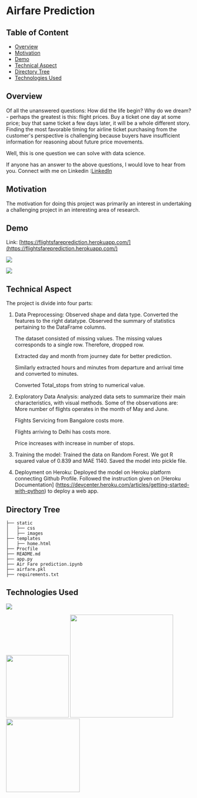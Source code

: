 # Airfare Prediction

## Table of Content
  * [Overview](#overview)
  * [Motivation](#motivation)
  * [Demo](#demo)
  * [Technical Aspect](#technical-aspect)
  * [Directory Tree](#directory-tree)
  * [Technologies Used](#technologies-used)
 

## Overview
Of all the unanswered questions: How did the life begin? Why do we dream? -  perhaps the greatest is this: flight prices. Buy a ticket one day at some price; buy that same ticket a few days later, it will be a whole different story. Finding the most favorable timing for airline ticket purchasing from the customer's perspective is challenging because buyers have insufficient information for reasoning about future price movements.

Well, this is one question we can solve with data science.

If anyone has an answer to the above questions, I would love to hear from you. Connect with me on Linkedin :[LinkedIn](linkedin.com/in/muskan-gulati)


## Motivation
The motivation for doing this project was primarily an interest in undertaking a challenging project in an interesting area of research.


## Demo
Link: [https://flightsfareprediction.herokuapp.com/](https://flightsfareprediction.herokuapp.com/)

[![](https://i.imgur.com/cxBPrgt.png)](https://flightsfareprediction.herokuapp.com/)

[![](https://i.imgur.com/p0ZP8xp.png)](https://flightsfareprediction.herokuapp.com/)


## Technical Aspect
The project is divide into four parts:

1.	Data Preprocessing: Observed shape and data type. Converted the features to the right datatype. Observed the summary of statistics pertaining to the DataFrame columns.

    The dataset consisted of missing values. The missing values corresponds to a single row. Therefore, dropped row.

    Extracted day and month from journey date for better prediction.

    Similarly extracted hours and minutes from departure and arrival time and converted to minutes.

    Converted Total_stops from string to numerical value.

2.	Exploratory Data Analysis: analyzed data sets to summarize their main characteristics, with visual methods. Some of the observations are:
    More number of flights operates in the month of May and June.

    Flights Servicing from Bangalore costs more.

    Flights arriving to Delhi has costs more.

    Price increases with increase in number of stops.
	
3.	Training the model: Trained the data on Random Forest. We got R squared value of 0.839 and MAE 1140. Saved the model into pickle file.

4.	Deployment on Heroku: Deployed the model on Heroku platform connecting Github Profile. Followed the instruction given on [Heroku Documentation]      (https://devcenter.heroku.com/articles/getting-started-with-python) to deploy a web app.


    
## Directory Tree 
```
├── static 
│   ├── css
│   ├── images 
├── templates
│   ├── home.html
├── Procfile
├── README.md
├── app.py
├── Air Fare prediction.ipynb
├── airfare.pkl
├── requirements.txt
```

## Technologies Used

![](https://forthebadge.com/images/badges/made-with-python.svg)

[<img target="_blank" src="https://flask.palletsprojects.com/en/1.1.x/_images/flask-logo.png" width=170>](https://flask.palletsprojects.com/en/1.1.x/) [<img target="_blank" src="https://number1.co.za/wp-content/uploads/2017/10/gunicorn_logo-300x85.png" width=280>](https://gunicorn.org) [<img target="_blank" src="https://scikit-learn.org/stable/_static/scikit-learn-logo-small.png" width=200>](https://scikit-learn.org/stable/) 


